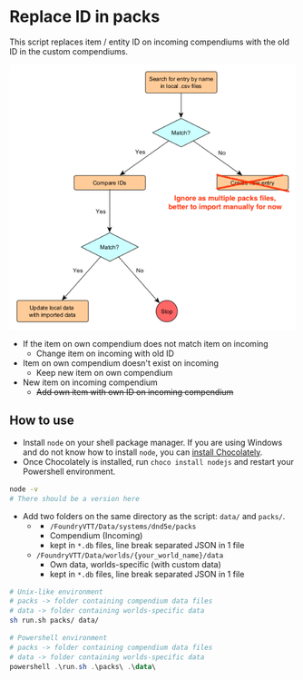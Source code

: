 # Replace ID in packs

This script replaces item / entity ID on incoming compendiums with the old ID in the custom compendiums.

![Compendium Logic](compendium-logic.png)

- If the item on own compendium does not match item on incoming
  - Change item on incoming with old ID
- Item on own compendium doesn't exist on incoming
  - Keep new item on own compendium 
- New item on incoming compendium
  - ~~Add own item with own ID on incoming compendium~~

## How to use

- Install `node` on your shell package manager. If you are using Windows and do not know how to install `node`, you can [install Chocolately](https://gist.github.com/callunaborealis/d170ff62325aa2522f66947ee2558605).
- Once Chocolately is installed, run `choco install nodejs` and restart your Powershell environment.

```sh
node -v
# There should be a version here
```

- Add two folders on the same directory as the script: `data/` and `packs/`.
  - - `/FoundryVTT/Data/systems/dnd5e/packs`
    - Compendium (Incoming)
    - kept in `*.db` files, line break separated JSON in 1 file
  - `/FoundryVTT/Data/worlds/{your_world_name}/data`
    - Own data, worlds-specific (with custom data)
    - kept in `*.db` files, line break separated JSON in 1 file

```sh
# Unix-like environment
# packs -> folder containing compendium data files
# data -> folder containing worlds-specific data
sh run.sh packs/ data/
```

```powershell
# Powershell environment
# packs -> folder containing compendium data files
# data -> folder containing worlds-specific data
powershell .\run.sh .\packs\ .\data\
```